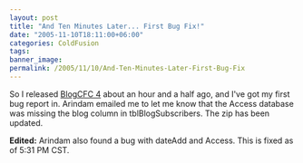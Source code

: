 ```yaml
---
layout: post
title: "And Ten Minutes Later... First Bug Fix!"
date: "2005-11-10T18:11:00+06:00"
categories: ColdFusion 
tags: 
banner_image: 
permalink: /2005/11/10/And-Ten-Minutes-Later-First-Bug-Fix
---
```


So I released <a href="http://ray.camdenfamily.com/index.cfm/2005/11/10/BlogCFC-4-Released">BlogCFC  4</a> about an hour and a half ago, and I've got my first bug report in. Arindam emailed me to let me know that the Access database was missing the blog column in tblBlogSubscribers. The zip has been updated.

<b>Edited:</b> Arindam also found a bug with dateAdd and Access. This is fixed as of 5:31 PM CST.